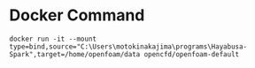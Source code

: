# Docker Command
```docker run -it --mount type=bind,source="C:\Users\motokinakajima\programs\Hayabusa-Spark",target=/home/openfoam/data opencfd/openfoam-default```